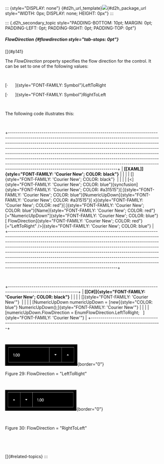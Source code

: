 ::: {style="DISPLAY: none"}
[](ms-xhelp:///?Id=d2h_url_template){#d2h_url_template}![](!package_url!){#d2h_package_url style="WIDTH: 0px; DISPLAY: none; HEIGHT: 0px"}
:::

::: {.d2h_secondary_topic style="PADDING-BOTTOM: 10pt; MARGIN: 0pt; PADDING-LEFT: 0pt; PADDING-RIGHT: 0pt; PADDING-TOP: 0pt"}
##### FlowDirection {#flowdirection style="tab-stops: 0pt"}

[]{#p141} 

The *FlowDirection* property specifies the flow direction for the control. It can be set to one of the following values:

         

[·      ]{style="FONT-FAMILY: Symbol"}LeftToRight

[·      ]{style="FONT-FAMILY: Symbol"}RightToLeft

 

The following code illustrates this:

 

+-------------------------------------------------------------------------------------------------------------------------------------------------------------------------------------------------------------------------------------------------------------------------------------------------------------------------------------------------------------------------------------------------------------------------------------------------------------------------------------------------------------------------------------------------------------------------------------------------------------------------+
| **[\[XAML\]]{style="FONT-FAMILY: 'Courier New'; COLOR: black"}**                                                                                                                                                                                                                                                                                                                                                                                                                                                                                                                                                        |
|                                                                                                                                                                                                                                                                                                                                                                                                                                                                                                                                                                                                                         |
| []{style="FONT-FAMILY: 'Courier New'; COLOR: black"}                                                                                                                                                                                                                                                                                                                                                                                                                                                                                                                                                                    |
|                                                                                                                                                                                                                                                                                                                                                                                                                                                                                                                                                                                                                         |
| [\<]{style="FONT-FAMILY: 'Courier New'; COLOR: blue"}[syncfusion]{style="FONT-FAMILY: 'Courier New'; COLOR: #a31515"}[:]{style="FONT-FAMILY: 'Courier New'; COLOR: blue"}[NumericUpDown]{style="FONT-FAMILY: 'Courier New'; COLOR: #a31515"}[ x]{style="FONT-FAMILY: 'Courier New'; COLOR: red"}[:]{style="FONT-FAMILY: 'Courier New'; COLOR: blue"}[Name]{style="FONT-FAMILY: 'Courier New'; COLOR: red"}[=\"NumericUIpDown\"]{style="FONT-FAMILY: 'Courier New'; COLOR: blue"}[ FlowDirection]{style="FONT-FAMILY: 'Courier New'; COLOR: red"}[=\"LeftToRight\" /\>]{style="FONT-FAMILY: 'Courier New'; COLOR: blue"} |
+-------------------------------------------------------------------------------------------------------------------------------------------------------------------------------------------------------------------------------------------------------------------------------------------------------------------------------------------------------------------------------------------------------------------------------------------------------------------------------------------------------------------------------------------------------------------------------------------------------------------------+

 

+-----------------------------------------------------------------------------------------------------------------+
| **[\[C#\]]{style="FONT-FAMILY: 'Courier New'; COLOR: black"}**                                                  |
|                                                                                                                 |
| []{style="FONT-FAMILY: 'Courier New'"}                                                                          |
|                                                                                                                 |
| [NumericUpDown numericUpDown = [new]{style="COLOR: blue"} NumericUpDown();]{style="FONT-FAMILY: 'Courier New'"} |
|                                                                                                                 |
| [numericUpDown.FlowDirection = EnumFlowDirection.LeftToRight;   ]{style="FONT-FAMILY: 'Courier New'"}           |
+-----------------------------------------------------------------------------------------------------------------+

 

![](ImagesExt/image78_29.png){border="0"}

Figure 29: FlowDirection = \"LeftToRight\"

 

![](ImagesExt/image78_31.png){border="0"}

 

Figure 30: FlowDirection = \"RightToLeft\"

 

 

[]{#related-topics}
:::
